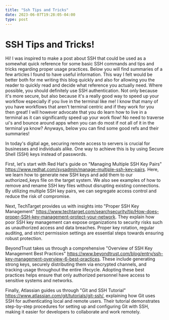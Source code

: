 ```yaml
---
title: "Ssh Tips and Tricks"
date: 2023-06-07T19:28:05-04:00
type: post
---
```


# SSH Tips and Tricks!

Hi! I was inspired to make a post about SSH that could be used as a somewhat quick reference for some basic SSH commands and tips and tricks regarding proper usage practices.
Below you will find summaries of a few articles I found to have useful information. This way I felt would be better both for me writing this blog quickly and also for allowing you the reader to quickly read and decide what reference you actually need.
Where possible, you should definitely use SSH authentication. Not only because it's more secure, but also because it's a really good way to speed up your workflow especially if you live in the terminal like me! I know that many of you have workflows that aren't terminal centric and if they work for you then great! I will however advocate that you do learn how to live in a terminal as it can significantly speed up your work flow! No need to traverse ui's and bounce around apps when you can do most if not all of it in the terminal ya know? Anyways, below you can find some good refs and their summaries!

In today's digital age, securing remote access to servers is crucial for businesses and individuals alike. One way to achieve this is by using Secure Shell (SSH) keys instead of passwords.

First, let's start with Red Hat's guide on "Managing Multiple SSH Key Pairs" https://www.redhat.com/sysadmin/manage-multiple-ssh-key-pairs. Here, we learn how to generate new SSH keys and add them to our authorized_keys file on the target system. We also see examples of how to remove and rename SSH key files without disrupting existing connections. By utilizing multiple SSH key pairs, we can segregate access control and reduce the risk of compromise.

Next, TechTarget provides us with insights into "Proper SSH Key Management" https://www.techtarget.com/searchsecurity/tip/How-does-proper-SSH-key-management-protect-your-network. They explain how poor SSH key management can expose organizations to security risks such as unauthorized access and data breaches. Proper key rotation, regular auditing, and strict permission settings are essential steps towards ensuring robust protection.

BeyondTrust takes us through a comprehensive "Overview of SSH Key Management Best Practices" https://www.beyondtrust.com/blog/entry/ssh-key-management-overview-6-best-practices. These include generating strong keys, securely distributing them via encrypted channels, and tracking usage throughout the entire lifecycle. Adopting these best practices helps ensure that only authorized personnel have access to sensitive systems and networks.

Finally, Atlassian guides us through "Git and SSH Tutorial" https://www.atlassian.com/git/tutorials/git-ssh/, explaining how Git uses SSH for authenticating local and remote users. Their tutorial demonstrates step-by-step procedures for setting up and configuring Git with SSH, making it easier for developers to collaborate and work remotely.


